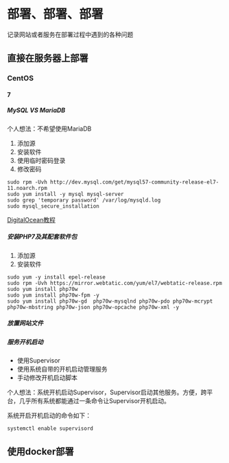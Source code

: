 # 部署、部署、部署

记录网站或者服务在部署过程中遇到的各种问题

## 直接在服务器上部署

### CentOS 

#### 7

##### MySQL VS MariaDB

个人想法：不希望使用MariaDB

1. 添加源
2. 安装软件
3. 使用临时密码登录
4. 修改密码

```
sudo rpm -Uvh http://dev.mysql.com/get/mysql57-community-release-el7-11.noarch.rpm
sudo yum install -y mysql mysql-server
sudo grep 'temporary password' /var/log/mysqld.log
sudo mysql_secure_installation

```

[DigitalOcean教程](https://www.digitalocean.com/community/tutorials/how-to-install-mysql-on-centos-7)

##### 安装PHP7及其配套软件包

1. 添加源
2. 安装软件

```
sudo yum -y install epel-release
sudo rpm -Uvh https://mirror.webtatic.com/yum/el7/webtatic-release.rpm
sudo yum install php70w
sudo yum install php70w-fpm -y
sudo yum install php70w-gd  php70w-mysqlnd php70w-pdo php70w-mcrypt php70w-mbstring php70w-json php70w-opcache php70w-xml -y
```

##### 放置网站文件



##### 服务开机启动

- 使用Supervisor
- 使用系统自带的开机启动管理服务
- 手动修改开机启动脚本

个人想法：系统开机启动Supervisor，Supervisor启动其他服务。方便，跨平台，几乎所有系统都能通过一条命令让Supervisor开机启动。

系统开启开机启动的命令如下：

```
systemctl enable supervisord
```


## 使用docker部署



